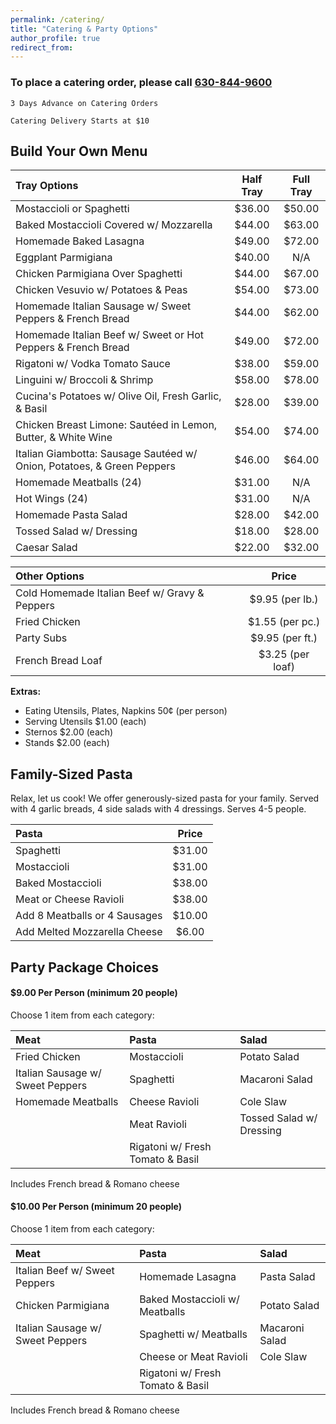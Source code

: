 ```yaml
---
permalink: /catering/
title: "Catering & Party Options"
author_profile: true
redirect_from: 
---
```



### To place a catering order, please call [630-844-9600](tel:16308449600)

`3 Days Advance on Catering Orders`

`Catering Delivery Starts at $10`

## Build Your Own Menu

| Tray Options | Half Tray | Full Tray |
|:------------------------------------------------------------------------|:------:|:------:|
| Mostaccioli or Spaghetti                                                | $36.00 | $50.00 |
| Baked Mostaccioli Covered w/ Mozzarella                                 | $44.00 | $63.00 |
| Homemade Baked Lasagna                                                  | $49.00 | $72.00 |
| Eggplant Parmigiana                                                     | $40.00 | N/A    |
| Chicken Parmigiana Over Spaghetti                                       | $44.00 | $67.00 |
| Chicken Vesuvio w/ Potatoes & Peas                                      | $54.00 | $73.00 |
| Homemade Italian Sausage w/ Sweet Peppers & French Bread                | $44.00 | $62.00 |
| Homemade Italian Beef w/ Sweet or Hot Peppers & French Bread            | $49.00 | $72.00 |
| Rigatoni w/ Vodka Tomato Sauce                                          | $38.00 | $59.00 |
| Linguini w/ Broccoli & Shrimp                                           | $58.00 | $78.00 |
| Cucina's Potatoes w/ Olive Oil, Fresh Garlic, & Basil                   | $28.00 | $39.00 |
| Chicken Breast Limone: Sautéed in Lemon, Butter, & White Wine           | $54.00 | $74.00 |
| Italian Giambotta: Sausage Sautéed w/ Onion, Potatoes, & Green Peppers  | $46.00 | $64.00 |
| Homemade Meatballs (24)                                                 | $31.00 | N/A    |
| Hot Wings (24)                                                          | $31.00 | N/A    |
| Homemade Pasta Salad                                                    | $28.00 | $42.00 |
| Tossed Salad w/ Dressing                                                | $18.00 | $28.00 |
| Caesar Salad                                                            | $22.00 | $32.00 |


| Other Options | Price |
|:------------------------------------------------|:-----------------:|
| Cold Homemade Italian Beef w/ Gravy & Peppers   | $9.95 (per lb.)   |
| Fried Chicken                                   | $1.55 (per pc.)   |
| Party Subs                                      | $9.95 (per ft.)   |
| French Bread Loaf                               | $3.25 (per loaf)  | 


**Extras:**
* Eating Utensils, Plates, Napkins 50¢ (per person)
* Serving Utensils $1.00 (each)
* Sternos $2.00 (each)
* Stands $2.00 (each)




## Family-Sized Pasta

Relax, let us cook! We offer generously-sized pasta for your family.
Served with 4 garlic breads, 4 side salads with 4 dressings. Serves 4-5 people.


| Pasta | Price |
|:--------------------------------|:------:|
| Spaghetti                       | $31.00 |
| Mostaccioli                     | $31.00 |
| Baked Mostaccioli               | $38.00 |
| Meat or Cheese Ravioli          | $38.00 |
| Add 8 Meatballs or 4 Sausages   | $10.00 |
| Add Melted Mozzarella Cheese    | $6.00  |



## Party Package Choices

#### $9.00 Per Person (minimum 20 people)

Choose 1 item from each category:

| Meat | Pasta | Salad |
|:----------------------------------|:----------------------------------|:--------------------------|
| Fried Chicken                     | Mostaccioli                       | Potato Salad              |
| Italian Sausage w/ Sweet Peppers  | Spaghetti                         | Macaroni Salad            |
| Homemade Meatballs                | Cheese Ravioli                    | Cole Slaw                 |
|                                   | Meat Ravioli                      | Tossed Salad w/ Dressing  |
|                                   | Rigatoni w/ Fresh Tomato & Basil  |                           |

Includes French bread & Romano cheese


#### $10.00 Per Person (minimum 20 people)

Choose 1 item from each category:

| Meat | Pasta | Salad |
|:----------------------------------|:----------------------------------|:--------------------------|
| Italian Beef w/ Sweet Peppers     | Homemade Lasagna                  | Pasta Salad               |
| Chicken Parmigiana                | Baked Mostaccioli w/ Meatballs    | Potato Salad              |
| Italian Sausage w/ Sweet Peppers  | Spaghetti w/ Meatballs            | Macaroni Salad            |
|                                   | Cheese or Meat Ravioli            | Cole Slaw                 |
|                                   | Rigatoni w/ Fresh Tomato & Basil  |                           |

Includes French bread & Romano cheese

